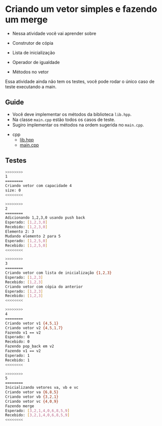 # Criando um vetor simples e fazendo um merge

- Nessa atividade você vai aprender sobre

- Construtor de cópia
- Lista de inicialização
- Operador de igualdade
- Métodos no vetor

Essa atividade ainda não tem os testes, você pode rodar o único caso de teste executando a main.

## Guide

- Você deve implementar os métodos da biblioteca `lib.hpp`.
- Na classe `main.cpp` estão todos os casos de teste.
- Sugiro implementar os métodos na ordem sugerida no `main.cpp`.

<!-- links .cache/draft -->
- cpp
  - [lib.hpp](.cache/draft/cpp/lib.hpp)
  - [main.cpp](.cache/draft/cpp/main.cpp)
<!-- links -->

## Testes

```bash
>>>>>>>>
1
========
Criando vetor com capacidade 4
size: 0
<<<<<<<<

>>>>>>>>
2
========
Adicionando 1,2,3,0 usando push back
Esperado: [1,2,3,0]
Recebido: [1,2,3,0]
Elemento 2: 3
Mudando elemento 2 para 5
Esperado: [1,2,5,0]
Recebido: [1,2,5,0]
<<<<<<<<

>>>>>>>>
3
========
Criando vetor com lista de inicialização {1,2,3}
Esperado: [1,2,3]
Recebido: [1,2,3]
Criando vetor com cópia do anterior
Esperado: [1,2,3]
Recebido: [1,2,3]
<<<<<<<<

>>>>>>>>
4
========
Criando vetor v1 {4,5,1}
Criando vetor v2 {4,5,1,7}
Fazendo v1 == v2
Esperado: 0
Recebido: 0
Fazendo pop_back em v2
Fazendo v1 == v2
Esperado: 1
Recebido: 1
<<<<<<<<

>>>>>>>>
5
========
Inicializando vetores va, vb e vc
Criando vetor va {6,8,5}
Criando vetor vb {3,2,1}
Criando vetor vc {4,0,9}
Fazendo merge
Esperado: [3,2,1,4,0,6,8,5,9]
Recebido: [3,2,1,4,0,6,8,5,9]
<<<<<<<<

```

